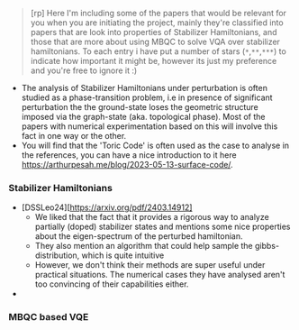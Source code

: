 
> [rp]  Here I'm including some of the papers that would be relevant for you when you are initiating the project, mainly they're classified into papers that are look into properties of Stabilizer Hamiltonians, and those that are more about using MBQC to solve VQA over stabilizer hamiltonians. To each entry i have put a number of stars (`*`,`**`,`***`) to indicate how important it might be, however its just my preference and you're free to ignore it :) 

- The analysis of Stabilizer Hamiltonians under perturbation is often studied as a phase-transition problem, i.e in presence of significant perturbation the the ground-state loses the geometric structure imposed via the graph-state (aka. topological phase). Most of the papers with numerical experimentation based on this will involve this fact in one way or the other.
- You will find that the 'Toric Code' is often used as the case to analyse in the references, you can have a nice introduction to it here https://arthurpesah.me/blog/2023-05-13-surface-code/.

### Stabilizer Hamiltonians 

- [DSSLeo24][https://arxiv.org/pdf/2403.14912] 
    - We liked that the fact that it provides a rigorous way to analyze partially (doped) stabilizer states and mentions some nice properties about the eigen-spectrum of the perturbed hamiltonian. 
    - They also mention an algorithm that could help sample the gibbs-distribution, which is quite intuitive 
    - However, we don't think their methods are super useful under practical situations. The numerical cases they have analysed aren't too convincing of their capabilities either. 
- 

### MBQC  based VQE